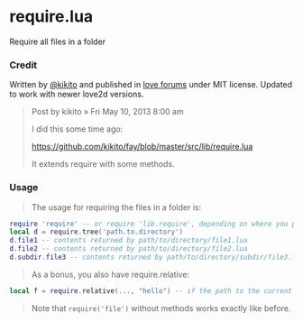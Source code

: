 # require.lua
Require all files in a folder

### Credit

Written by [@kikito](https://github.com/kikito) and published in [love forums](https://love2d.org/forums/viewtopic.php?p=102281#p102281) under MIT license. Updated to work with newer love2d versions.


> Post by kikito » Fri May 10, 2013 8:00 am
> 
> I did this some time ago:
> 
> https://github.com/kikito/fay/blob/master/src/lib/require.lua
> 
> It extends require with some methods. 

### Usage

> The usage for requiring the files in a folder is:

```lua
require 'require' -- or require 'lib.require', depending on where you put it
local d = require.tree('path.to.directory')
d.file1 -- contents returned by path/to/directory/file1.lua
d.file2 -- contents returned by path/to/directory/file2.lua
d.subdir.file3 -- contents returned by path/to/directory/subdir/file3.lua
```
> As a bonus, you also have require.relative:
```lua
local f = require.relative(..., "hello") -- if the path to the current file is 'foo.bar.baz', this requires 'foo.bar.hello'
```
> Note that `require('file')` without methods works exactly like before.
